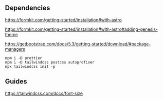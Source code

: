 ## Dependencies

https://formkit.com/getting-started/installation#with-astro

https://formkit.com/getting-started/installation#with-astro#adding-genesis-theme

https://getbootstrap.com/docs/5.3/getting-started/download/#package-managers

```shell
npm i -D prettier
npm i -D tailwindcss postcss autoprefixer
npx tailwindcss init -p
```

## Guides
https://tailwindcss.com/docs/font-size

